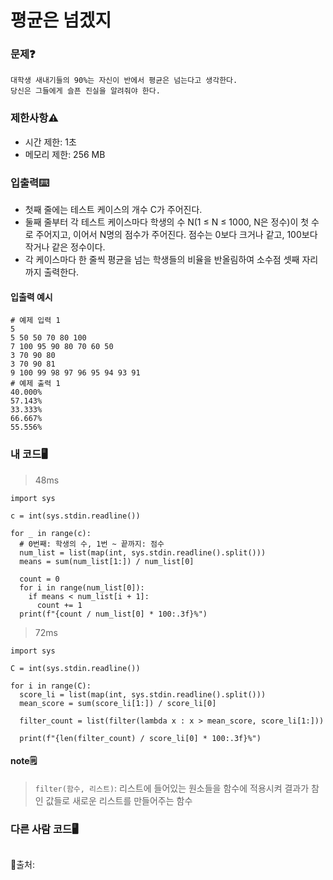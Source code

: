 # 평균은 넘겠지

### 문제❓
```
대학생 새내기들의 90%는 자신이 반에서 평균은 넘는다고 생각한다. 
당신은 그들에게 슬픈 진실을 알려줘야 한다.
```

### 제한사항⚠️
* 시간 제한: 1초
* 메모리 제한: 256 MB

### 입출력⌨️
* 첫째 줄에는 테스트 케이스의 개수 C가 주어진다.
* 둘째 줄부터 각 테스트 케이스마다 학생의 수 N(1 ≤ N ≤ 1000, N은 정수)이 첫 수로 주어지고, 이어서 N명의 점수가 주어진다. 점수는 0보다 크거나 같고, 100보다 작거나 같은 정수이다.
* 각 케이스마다 한 줄씩 평균을 넘는 학생들의 비율을 반올림하여 소수점 셋째 자리까지 출력한다.

#### 입출력 예시
```
# 예제 입력 1 
5
5 50 50 70 80 100
7 100 95 90 80 70 60 50
3 70 90 80
3 70 90 81
9 100 99 98 97 96 95 94 93 91
# 예제 출력 1 
40.000%
57.143%
33.333%
66.667%
55.556%
```

### 내 코드🖥️
> 48ms
```
import sys 

c = int(sys.stdin.readline())

for _ in range(c):
  # 0번째: 학생의 수, 1번 ~ 끝까지: 점수
  num_list = list(map(int, sys.stdin.readline().split()))
  means = sum(num_list[1:]) / num_list[0]
  
  count = 0
  for i in range(num_list[0]):
    if means < num_list[i + 1]:
      count += 1
  print(f"{count / num_list[0] * 100:.3f}%")
```

> 72ms
```
import sys

C = int(sys.stdin.readline())

for i in range(C):
  score_li = list(map(int, sys.stdin.readline().split()))
  mean_score = sum(score_li[1:]) / score_li[0]

  filter_count = list(filter(lambda x : x > mean_score, score_li[1:]))
  
  print(f"{len(filter_count) / score_li[0] * 100:.3f}%")
```

#### note🗒️
> `filter(함수, 리스트)`: 리스트에 들어있는 원소들을 함수에 적용시켜 결과가 참인 값들로 새로운 리스트를 만들어주는 함수    

### 다른 사람 코드🖥️
```

```
🔗출처: 
